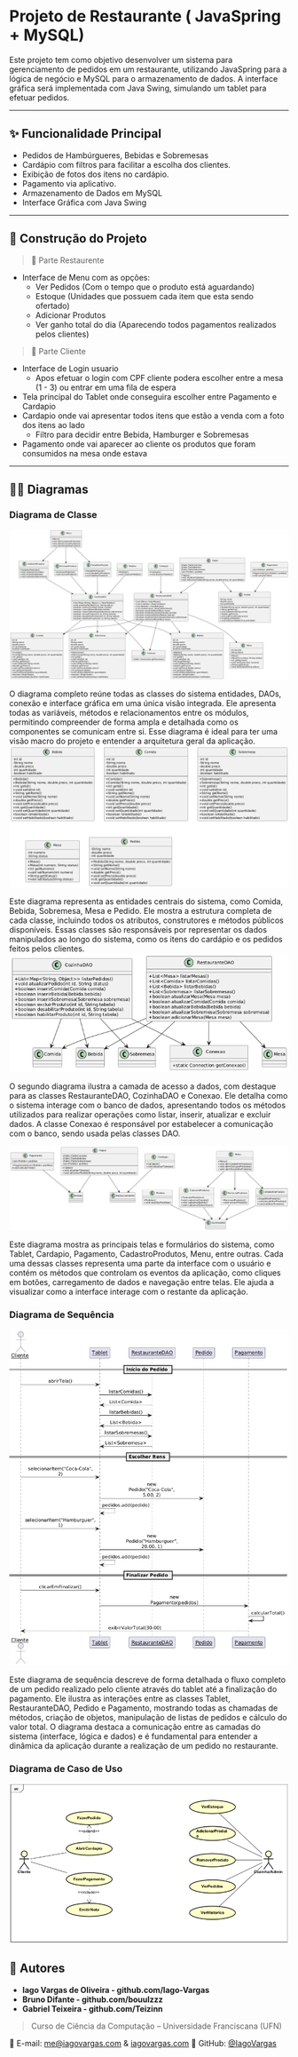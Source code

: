 # Projeto de Restaurante ( JavaSpring + MySQL)

Este projeto tem como objetivo desenvolver um sistema para gerenciamento de pedidos em um restaurante, utilizando JavaSpring para a lógica de negócio e MySQL para o armazenamento de dados. A interface gráfica será implementada com Java Swing, simulando um tablet para efetuar pedidos.

---

## ✨ Funcionalidade Principal

- Pedidos de Hambúrgueres, Bebidas e Sobremesas
- Cardápio com filtros para facilitar a escolha dos clientes.
- Exibição de fotos dos itens no cardápio.
- Pagamento via aplicativo.
- Armazenamento de Dados em MySQL
- Interface Gráfica com Java Swing

---

## 🧱 Construção do Projeto

> 🔹 Parte Restaurente
- Interface de Menu com as opções:
  - Ver Pedidos (Com o tempo que o produto está aguardando)
  - Estoque (Unidades que possuem cada item que esta sendo ofertado)
  - Adicionar Produtos
  - Ver ganho total do dia (Aparecendo todos pagamentos realizados pelos clientes)
> 🔹 Parte Cliente
- Interface de Login usuario
  - Apos efetuar o login com CPF cliente podera escolher entre a mesa (1 - 3) ou entrar em uma fila de espera 
- Tela principal do Tablet onde conseguira escolher entre Pagamento e Cardapio
- Cardapio onde vai apresentar todos itens que estão a venda com a foto dos itens ao lado
  - Filtro para decidir entre Bebida, Hamburger e Sobremesas
- Pagamento onde vai aparecer ao cliente os produtos que foram consumidos na mesa onde estava
---

## 🧑‍💻 Diagramas

### Diagrama de Classe

![Diagrama de Classe](https://github.com/Iago-Vargas/ProjetoRestaurante/blob/main/Diagramas/Diagrama%20de%20Classe.png)

O diagrama completo reúne todas as classes do sistema entidades, DAOs, conexão e interface gráfica em uma única visão integrada. Ele apresenta todas as variáveis, métodos e relacionamentos entre os módulos, permitindo compreender de forma ampla e detalhada como os componentes se comunicam entre si. Esse diagrama é ideal para ter uma visão macro do projeto e entender a arquitetura geral da aplicação.
![Diagrama de Classe Entidades](https://github.com/Iago-Vargas/ProjetoRestaurante/blob/main/Diagramas/Diagrama%20de%20Classe%20Entidades.png)

Este diagrama representa as entidades centrais do sistema, como Comida, Bebida, Sobremesa, Mesa e Pedido. Ele mostra a estrutura completa de cada classe, incluindo todos os atributos, construtores e métodos públicos disponíveis. Essas classes são responsáveis por representar os dados manipulados ao longo do sistema, como os itens do cardápio e os pedidos feitos pelos clientes.
![Diagrama de Classe DAO e Conexao](https://github.com/Iago-Vargas/ProjetoRestaurante/blob/main/Diagramas/Diagrama%20de%20Classe%20DAO%20e%20conexao.png)

O segundo diagrama ilustra a camada de acesso a dados, com destaque para as classes RestauranteDAO, CozinhaDAO e Conexao. Ele detalha como o sistema interage com o banco de dados, apresentando todos os métodos utilizados para realizar operações como listar, inserir, atualizar e excluir dados. A classe Conexao é responsável por estabelecer a comunicação com o banco, sendo usada pelas classes DAO.

![Diagrama de Classe Interface](https://github.com/Iago-Vargas/ProjetoRestaurante/blob/main/Diagramas/Diagrama%20de%20Classe%20Interface.png)

Este diagrama mostra as principais telas e formulários do sistema, como Tablet, Cardapio, Pagamento, CadastroProdutos, Menu, entre outras. Cada uma dessas classes representa uma parte da interface com o usuário e contém os métodos que controlam os eventos da aplicação, como cliques em botões, carregamento de dados e navegação entre telas. Ele ajuda a visualizar como a interface interage com o restante da aplicação.

### Diagrama de Sequência
![Diagrama de Sequencia](https://github.com/Iago-Vargas/ProjetoRestaurante/blob/main/Diagramas/Diagrama%20de%20Sequencia.png)

Este diagrama de sequência descreve de forma detalhada o fluxo completo de um pedido realizado pelo cliente através do tablet até a finalização do pagamento. Ele ilustra as interações entre as classes Tablet, RestauranteDAO, Pedido e Pagamento, mostrando todas as chamadas de métodos, criação de objetos, manipulação de listas de pedidos e cálculo do valor total. O diagrama destaca a comunicação entre as camadas do sistema (interface, lógica e dados) e é fundamental para entender a dinâmica da aplicação durante a realização de um pedido no restaurante.


### Diagrama de Caso de Uso
![Diagrama de caso de uso](https://github.com/Iago-Vargas/ProjetoRestaurante/blob/main/Diagramas/Diagrama%20de%20Caso%20de%20Uso%20-%20Restaurante.png)


## 👤 Autores

- **Iago Vargas de Oliveira - github.com/Iago-Vargas**
- **Bruno Difante - github.com/bouulzzz**
- **Gabriel Teixeira - github.com/Teizinn**
> Curso de Ciência da Computação – Universidade Franciscana (UFN)

📧 E-mail: me@iagovargas.com & [iagovargas.com](https://iagovargas.com)
🔗 GitHub: [@IagoVargas](https://github.com/Iago-Vargas)  
